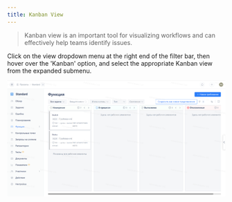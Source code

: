 ```yaml
---
title: Kanban View
---
```


> Kanban view is an important tool for visualizing workflows and can effectively help teams identify issues.

Click on the view dropdown menu at the right end of the filter bar, then hover over the 'Kanban' option, and select the appropriate Kanban view from the expanded submenu.

![Image Description](../../docs/assets/image537.png)